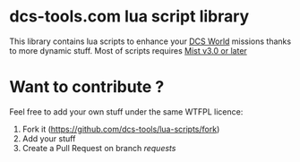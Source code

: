 # dcs-tools.com lua script library

This library contains lua scripts to enhance your [DCS World](http://www.digitalcombatsimulator.com/en/) missions thanks to more dynamic stuff.
Most of scripts requires [Mist v3.0 or later](http://forums.eagle.ru/showthread.php?t=98616)

# Want to contribute ?

Feel free to add your own stuff under the same WTFPL licence:

1. Fork it (https://github.com/dcs-tools/lua-scripts/fork)
2. Add your stuff
3. Create a Pull Request on branch _requests_


